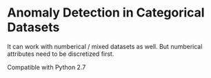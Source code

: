 # Anomaly Detection in Categorical Datasets

It can work with numberical / mixed datasets as well. But numberical attributes need to be discretized first.

Compatible with Python 2.7

